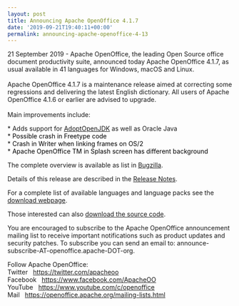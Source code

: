 ```yaml
---
layout: post
title: Announcing Apache OpenOffice 4.1.7
date: '2019-09-21T19:40:11+00:00'
permalink: announcing-apache-openoffice-4-13
---
```

<p>21 September 2019 - Apache OpenOffice, the leading Open Source office 
document productivity suite, announced today Apache OpenOffice 4.1.7, as
 usual available in 41 languages for Windows, macOS and Linux.<br /><br />Apache
 OpenOffice 4.1.7 is a maintenance release aimed at correcting some 
regressions and delivering the latest English dictionary. All users of 
Apache OpenOffice 4.1.6 or earlier are advised to upgrade.<br /><br />Main improvements include:</p> 
  <p>* Adds support for <a href="https://adoptopenjdk.net/releases.html" class="external-link" rel="nofollow">AdoptOpenJDK</a> as well as Oracle Java<br />* <span style="color: #000000;">Possible crash in Freetype code</span><br />* <span style="color: #000000;">Crash in Writer when linking frames on OS/2</span><br />* <span style="color: #000000;">Apache OpenOffice TM in Splash screen has different background</span></p>
  <p> </p>The complete overview is available as list in <a title="Bugzilla" target="_blank" href="https://bz.apache.org/ooo/buglist.cgi?list_id=233429&amp;query_format=advanced&amp;resolution=FIXED&amp;resolution=FIXED_WITHOUT_CODE&amp;target_milestone=4.1.7">Bugzilla</a>.<br /> 
  <p>Details of this release are described in the <a target="_blank" title="Release Notes" href="https://cwiki.apache.org/confluence/display/OOOUSERS/AOO+4.1.7+Release+Notes">Release Notes</a>. <br /></p> 
  <p>For a complete list of available languages and language packs see the <a title="Apache OpenOffice - Official download" target="_blank" href="https://www.openoffice.org/download/">download webpage</a>.</p> 
  <p>Those interested can also <a title="Apache OpenOffice - Source code" target="_blank" href="https://openoffice.apache.org/downloads.html">download the source code</a>.</p> 
  <p>You
 are encouraged to subscribe to the Apache OpenOffice announcement 
mailing list to receive important notifications such as product updates 
and security patches. To subscribe you can send an email to: announce-subscribe-AT-openoffice.apache-DOT-org.</p> 
   
  Follow Apache OpenOffice:<br />Twitter&nbsp;&nbsp; <a href="https://twitter.com/apacheoo" title="Apache OpenOffice @Twitter">https://twitter.com/apacheoo</a><br />Facebook&nbsp;&nbsp; <a href="https://www.facebook.com/ApacheOO" title="Apache OpenOffice @ Facebook">https://www.facebook.com/ApacheOO</a><br />YouTube&nbsp;&nbsp; <a href="https://www.youtube.com/c/openoffice" title="Apache OpenOffice @ YouTube">https://www.youtube.com/c/openoffice</a><br />Mail&nbsp;&nbsp; <a title="Mail" href="https://openoffice.apache.org/mailing-lists.html">https://openoffice.apache.org/mailing-lists.html</a>
